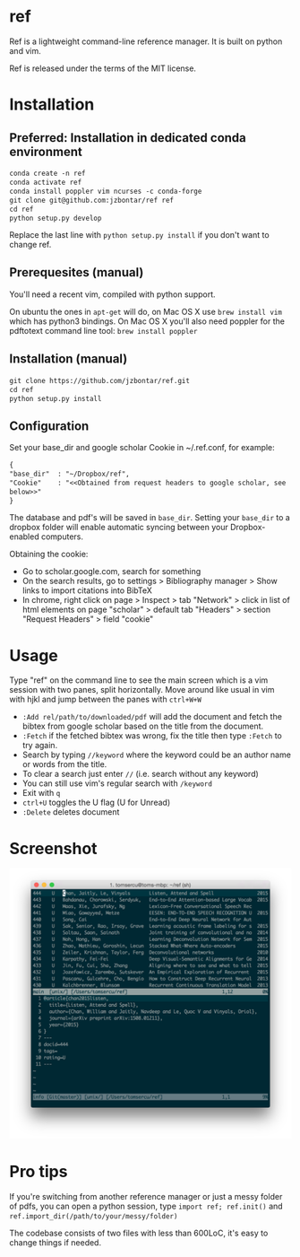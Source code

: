 # ref
Ref is a lightweight command-line reference manager. It is built on python and vim. 

Ref is released under the terms of the MIT license.

# Installation
## Preferred: Installation in dedicated conda environment
```
conda create -n ref
conda activate ref
conda install poppler vim ncurses -c conda-forge
git clone git@github.com:jzbontar/ref ref
cd ref
python setup.py develop
```

Replace the last line with `python setup.py install` if you don't want to change ref.

## Prerequesites (manual)
You'll need a recent vim, compiled with python support.

On ubuntu the ones in `apt-get` will do,
on Mac OS X use `brew install vim` which has python3 bindings.
On Mac OS X you'll also need poppler for the pdftotext command line tool: `brew install poppler`

## Installation (manual)
```
git clone https://github.com/jzbontar/ref.git
cd ref
python setup.py install
```

## Configuration
Set your base\_dir and google scholar Cookie in ~/.ref.conf, for example:

```
{
"base_dir"  : "~/Dropbox/ref",
"Cookie"    : "<<Obtained from request headers to google scholar, see below>>"
}
```

The database and pdf's will be saved in `base_dir`.
Setting your `base_dir` to a dropbox folder will enable automatic syncing between your Dropbox-enabled computers.

Obtaining the cookie:
* Go to scholar.google.com, search for something
* On the search results, go to settings > Bibliography manager > Show links to import citations into BibTeX
* In chrome, right click on page > Inspect > tab "Network" > click in list of html elements on page "scholar" > default tab "Headers" > section "Request Headers" > field "cookie"

# Usage
Type "ref" on the command line to see the main screen which is a vim session with two panes, split horizontally.
Move around like usual in vim with hjkl and jump between the panes with `ctrl+W+W`

* `:Add rel/path/to/downloaded/pdf` will add the document and fetch the bibtex from google scholar based on the title from the document.
* `:Fetch` if the fetched bibtex was wrong, fix the title then type `:Fetch` to try again.
* Search by typing `//keyword` where the keyword could be an author name or words from the title.
* To clear a search just enter `//` (i.e. search without any keyword)
* You can still use vim's regular search with `/keyword`
* Exit with `q`
* `ctrl+U` toggles the U flag (U for Unread)
* `:Delete` deletes document

# Screenshot
![screenshot](screeshot.png?raw=true)

# Pro tips
If you're switching from another reference manager or just a messy folder of pdfs,
you can open a python session, type `import ref; ref.init()` and `ref.import_dir(/path/to/your/messy/folder)`

The codebase consists of two files with less than 600LoC, it's easy to change things if needed.

